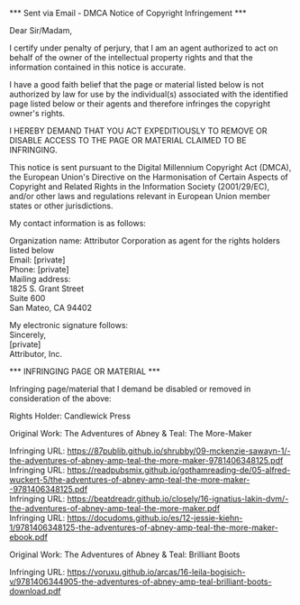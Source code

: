 *** Sent via Email - DMCA Notice of Copyright Infringement ***

Dear Sir/Madam,

I certify under penalty of perjury, that I am an agent authorized to act on behalf of the owner of the intellectual property rights and that the information contained in this notice is accurate.

I have a good faith belief that the page or material listed below is not authorized by law for use by the individual(s) associated with the identified page listed below or their agents and therefore infringes the copyright owner's rights.

I HEREBY DEMAND THAT YOU ACT EXPEDITIOUSLY TO REMOVE OR DISABLE ACCESS TO THE PAGE OR MATERIAL CLAIMED TO BE INFRINGING.

This notice is sent pursuant to the Digital Millennium Copyright Act (DMCA), the European Union's Directive on the Harmonisation of Certain Aspects of Copyright and Related Rights in the Information Society (2001/29/EC), and/or other laws and regulations relevant in European Union member states or other jurisdictions.

My contact information is as follows:

Organization name: Attributor Corporation as agent for the rights holders listed below  
Email: [private]  
Phone: [private]  
Mailing address:  
1825 S. Grant Street  
Suite 600  
San Mateo, CA 94402

My electronic signature follows:  
Sincerely,  
[private]  
Attributor, Inc.

*** INFRINGING PAGE OR MATERIAL ***

Infringing page/material that I demand be disabled or removed in consideration of the above:

Rights Holder: Candlewick Press

Original Work: The Adventures of Abney & Teal: The More-Maker

Infringing URL: https://87publib.github.io/shrubby/09-mckenzie-sawayn-1/-the-adventures-of-abney-amp-teal-the-more-maker-9781406348125.pdf  
Infringing URL: https://readpubsmix.github.io/gothamreading-de/05-alfred-wuckert-5/the-adventures-of-abney-amp-teal-the-more-maker--9781406348125.pdf  
Infringing URL: https://beatdreadr.github.io/closely/16-ignatius-lakin-dvm/-the-adventures-of-abney-amp-teal-the-more-maker.pdf  
Infringing URL: https://docudoms.github.io/es/12-jessie-kiehn-1/9781406348125-the-adventures-of-abney-amp-teal-the-more-maker-ebook.pdf

Original Work: The Adventures of Abney & Teal: Brilliant Boots

Infringing URL: https://voruxu.github.io/arcas/16-leila-bogisich-v/9781406344905-the-adventures-of-abney-amp-teal-brilliant-boots-download.pdf
